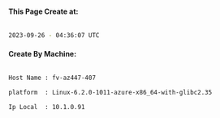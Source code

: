 
   
#### This Page Create at:

```bash

2023-09-26 - 04:36:07 UTC

```

#### Create By Machine:

```bash

Host Name : fv-az447-407

platform  : Linux-6.2.0-1011-azure-x86_64-with-glibc2.35

Ip Local  : 10.1.0.91

```

